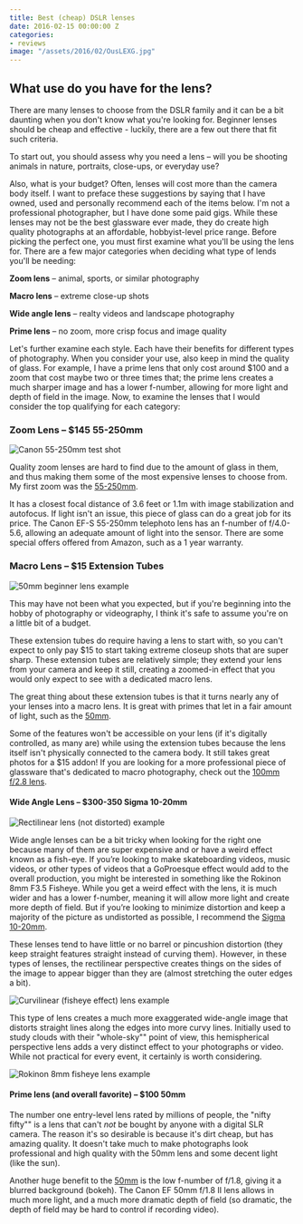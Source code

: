 ```yaml
---
title: Best (cheap) DSLR lenses
date: 2016-02-15 00:00:00 Z
categories:
- reviews
image: "/assets/2016/02/OusLEXG.jpg"
---
```


## What use do you have for the lens?

There are many lenses to choose from the DSLR family and it can be a bit daunting when you don't know what you're looking for. Beginner lenses should be cheap and effective - luckily, there are a few out there that fit such criteria.

To start out, you should assess why you need a lens – will you be shooting animals in nature, portraits, close-ups, or everyday use?

Also, what is your budget? Often, lenses will cost more than the camera body itself. I want to preface these suggestions by saying that I have owned, used and personally recommend each of the items below. I'm not a professional photographer, but I have done some paid gigs. While these lenses may not be the best glassware ever made, they do create high quality photographs at an affordable, hobbyist-level price range. Before picking the perfect one, you must first examine what you'll be using the lens for. There are a few major categories when deciding what type of lends you'll be needing:

**Zoom lens** – animal, sports, or similar photography
  
**Macro lens** – extreme close-up shots
  
**Wide angle lens** – realty videos and landscape photography
  
**Prime lens** – no zoom, more crisp focus and image quality

Let's further examine each style. Each have their benefits for different types of photography. When you consider your use, also keep in mind the quality of glass. For example, I have a prime lens that only cost around $100 and a zoom that cost maybe two or three times that; the prime lens creates a much sharper image and has a lower f-number, allowing for more light and depth of field in the image. Now, to examine the lenses that I would consider the top qualifying for each category:

### Zoom Lens – $145 55-250mm

<div class="pull-left inline s12 m3"><img src="https://i.imgur.com/IWuB3UY.jpg" alt="Canon 55-250mm test shot" /></div>

Quality zoom lenses are hard to find due to the amount of glass in them, and thus making them some of the most expensive lenses to choose from. My first zoom was the <a href="http://amzn.to/1SNjQvZ">55-250mm</a>.
    
It has a closest focal distance of 3.6 feet or 1.1m with image stabilization and autofocus. If light isn't an issue, this piece of glass can do a great job for its price. The Canon EF-S 55-250mm telephoto lens has an f-number of f/4.0-5.6, allowing an adequate amount of light into the sensor. There are some special offers offered from Amazon, such as a 1 year warranty.

<div class="clearfix"></div>

### Macro Lens – $15 Extension Tubes

<div class="pull-left inline s12 m3"><img src="https://i.imgur.com/McE18am.jpg" alt="50mm beginner lens example" /></div>

This may have not been what you expected, but if you're beginning into the hobby of photography or videography, I think it's safe to assume you're on a little bit of a budget. 

These extension tubes do require having a lens to start with, so you can't expect to only pay $15 to start taking extreme closeup shots that are super sharp. These extension tubes are relatively simple; they extend your lens from your camera and keep it still, creating a zoomed-in effect that you would only expect to see with a dedicated macro lens.

The great thing about these extension tubes is that it turns nearly any of your lenses into a macro lens. It is great with primes that let in a fair amount of light, such as the <a href="http://amzn.to/1R1A2WP">50mm</a>.

Some of the features won't be accessible on your lens (if it's digitally controlled, as many are) while using the extension tubes because the lens itself isn't physically connected to the camera body. It still takes great photos for a $15 addon! If you are looking for a more professional piece of glassware that's dedicated to macro photography, check out the <a href="http://amzn.to/1R1A94G">100mm f/2.8 lens</a>.

<div class="clearfix"></div>

#### Wide Angle Lens – $300-350 Sigma 10-20mm
      
<div class="pull-right inline s12 m3"><img src="https://i.imgur.com/OusLEXG.jpg" alt="Rectilinear lens (not distorted) example" /></div>

Wide angle lenses can be a bit tricky when looking for the right one because many of them are super expensive and or have a weird effect known as a fish-eye. If you’re looking to make skateboarding videos, music videos, or other types of videos that a GoProesque effect would add to the overall production, you might be interested in something like the Rokinon 8mm F3.5 Fisheye. While you get a weird effect with the lens, it is much wider and has a lower f-number, meaning it will allow more light and create more depth of field. But if you’re looking to minimize distortion and keep a majority of the picture as undistorted as possible, I recommend the <a href="http://amzn.to/1KhfoTb">Sigma 10-20mm</a>. 
  
These lenses tend to have little or no barrel or pincushion distortion (they keep straight features straight instead of curving them). However, in these types of lenses, the rectilinear perspective creates things on the sides of the image to appear bigger than they are (almost stretching the outer edges a bit).

<div class="clearfix"></div>

<div class="pull-left inline s12 m3"><img src="https://i.imgur.com/FOWJOvU.jpg" alt="Curvilinear (fisheye effect) lens example" /></div>

This type of lens creates a much more exaggerated wide-angle image that distorts straight lines along the edges into more curvy lines. Initially used to study clouds with their "whole-sky"" point of view, this hemispherical perspective lens adds a very distinct effect to your photographs or video. While not practical for every event, it certainly is worth considering.

<div class="clearfix"></div>

<div class="pull-right inline s12 m3"><img src="https://i.imgur.com/74GFMe0.jpg" alt="Rokinon 8mm fisheye lens example" /></div>
      
#### Prime lens (and overall favorite) – $100 50mm
      
The number one entry-level lens rated by millions of people, the "nifty fifty"" is a lens that can't <i>not</i> be bought by anyone with a digital SLR camera. The reason it's so desirable is because it's dirt cheap, but has amazing quality. It doesn't take much to make photographs look professional and high quality with the 50mm lens and some decent light (like the sun).

Another huge benefit to the <a href="http://amzn.to/1R1A2WP">50mm</a> is the low f-number of f/1.8, giving it a blurred background (bokeh). The Canon EF 50mm f/1.8 II lens allows in much more light, and a much more dramatic depth of field (so dramatic, the depth of field may be hard to control if recording video).